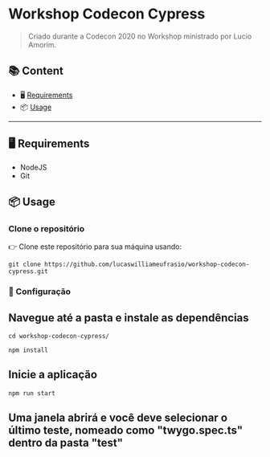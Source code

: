 # Workshop Codecon Cypress

> Criado durante a Codecon 2020 no Workshop ministrado por Lucio Amorim.

## :books: Content

- 🖥 [Requirements](#requirements)
- 📦 [Usage](#usage)

---

<h2 id="requirements">🖥 Requirements </h2>

- NodeJS
- Git

<h2 id="usage">📦 Usage</h2>

### Clone o repositório

👉 Clone este repositório para sua máquina usando:

```shell
git clone https://github.com/lucaswilliameufrasio/workshop-codecon-cypress.git
```

### 🔨 Configuração

## Navegue até a pasta e instale as dependências

```shell
cd workshop-codecon-cypress/
```

```shell
npm install
```

## Inicie a aplicação

```shell
npm run start
```

## Uma janela abrirá e você deve selecionar o último teste, nomeado como "twygo.spec.ts" dentro da pasta "test"
